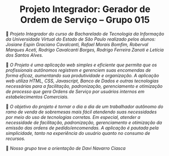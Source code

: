  <h1 align="center"> Projeto Integrador: Gerador de Ordem de Serviço – Grupo 015 </h1> 

:open_file_folder:    *Projeto Integrador do curso de Bacharelado de Tecnologia da Informação da Universidade Virtual do Estado de São Paulo realizado pelos alunos: Josiane Espin Graciano Cavalcanti, Rafael Morais Bomfim, Roberval Marques Aceti, Rodrigo Cavalcanti Borges, Rodrigo Ferreira Zanoti e Letícia dos Santos Alves.* 


:game_die:   *O Projeto é uma aplicação web simples e eficiente que permita que os profissionais autônomos registrem e gerenciem suas encomendas de forma eficaz, aumentando sua produtividade e organização. A aplicação web utiliza HTML, CSS, Javascript, Banco de Dados e outras tecnologias necessárias para a facilitação, padronização, gerenciamento e otimização de processo que gera Ordens de Serviço por usuários internos em estabelecimentos Comerciais.*


:page_with_curl: *O objetivo do projeto é tornar o dia a dia de um trabalhador autônomo do ramo de venda de sobremesas mais fácil atendendo suas necessidades por meio do uso de tecnologias corretas. Em especial, atender a necessidade de facilitação, padronização, gerenciamento e otimização da emissão das ordens de pedido/encomendas. A aplicação é pautada pela simplicidade, tanto na experiência do usuário quanto no consumo de recursos.*


:pencil: *Nosso grupo teve a orientação de Davi Navarro Ciasca*


 

